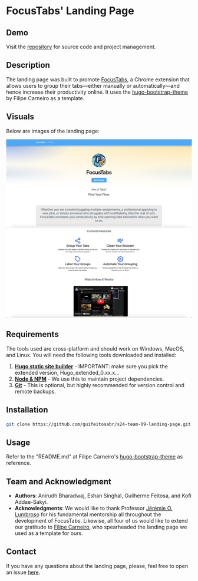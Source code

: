 # FocusTabs' Landing Page

## Demo
Visit the [repository](https://github.com/guifeitosabr/s24-team-09-landing-page) for source code and project management.

## Description
The landing page was built to promote [FocusTabs](https://focus-tabs.com/), a Chrome extension that allows users to group their tabs—either manually or automatically—and hence increase their productivity online. It uses the [hugo-bootstrap-theme](https://github.com/filipecarneiro/hugo-bootstrap-theme) by Filipe Carneiro as a template.

## Visuals
Below are images of the landing page:

![Image 1 Description](focustabs-landing-page-1.png)
![Image 2 Description](focustabs-landing-page-2.png)

## Requirements
The tools used are cross-platform and should work on Windows, MacOS, and Linux. You will need the following tools downloaded and installed:

1. [**Hugo static site builder**](https://github.com/gohugoio/hugo/releases) - IMPORTANT: make sure you pick the extended version, Hugo_extended_0.xx.x…
2. [**Node & NPM**](https://nodejs.org/) - We use this to maintain project dependencies.
3. [**Git**](https://git-scm.com/downloads) - This is optional, but highly recommended for version control and remote backups.

## Installation
```bash
git clone https://github.com/guifeitosabr/s24-team-09-landing-page.git
```

## Usage
Refer to the "README.md" at Filipe Carneiro's [hugo-bootstrap-theme](https://github.com/filipecarneiro/hugo-bootstrap-theme) as reference.

## Team and Acknowledgment

* **Authors**: Anirudh Bharadwaj, Eshan Singhal, Guilherme Feitosa, and Kofi Addae-Sakyi.
* **Acknowledgments**: We would like to thank Professor [Jérémie O. Lumbroso](https://github.com/jlumbroso) for his fundamental mentorship all throughout the development of FocusTabs. Likewise, all four of us would like to extend our gratitude to [Filipe Carneiro](https://github.com/filipecarneiro), who spearheaded the landing page we used as a template for ours.

## Contact
If you have any questions about the landing page, please, feel free to open an issue [here](https://github.com/guifeitosabr/s24-team-09-landing-page/issues/new).